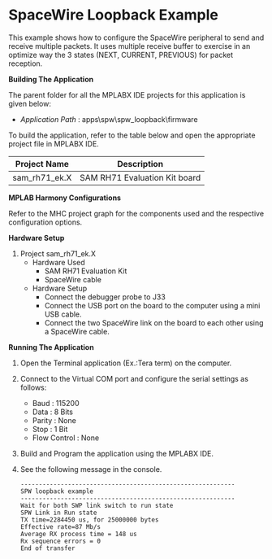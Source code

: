 # SpaceWire Loopback Example

This example shows how to configure the SpaceWire peripheral to send and receive multiple packets. It uses multiple receive buffer to exercise in an optimize way the 3 states (NEXT, CURRENT, PREVIOUS) for packet reception.

**Building The Application**

The parent folder for all the MPLABX IDE projects for this application is given below:

* *Application Path* : apps\spw\spw_loopback\firmware

To build the application, refer to the table below and open the appropriate project file in MPLABX IDE.

| Project Name  | Description   |
| ------------- |:-------------:|
| sam_rh71_ek.X | SAM RH71 Evaluation Kit board  |

**MPLAB Harmony Configurations**

Refer to the MHC project graph for the components used and the respective configuration options.

**Hardware Setup**

1. Project sam_rh71_ek.X
    * Hardware Used
        * SAM RH71 Evaluation Kit
        * SpaceWire cable
    * Hardware Setup
        * Connect the debugger probe to J33
        * Connect the USB port on the board to the computer using a mini USB cable.
        * Connect the two SpaceWire link on the board to each other using a SpaceWire cable.

**Running The Application**

1. Open the Terminal application (Ex.:Tera term) on the computer.
2. Connect to the Virtual COM port and configure the serial settings as follows:
    * Baud : 115200
    * Data : 8 Bits
    * Parity : None
    * Stop : 1 Bit
    * Flow Control : None
3. Build and Program the application using the MPLABX IDE.
4. See the following message in the console.

    ```console
    -----------------------------------------------------------
    SPW loopback example
    -----------------------------------------------------------
    Wait for both SWP link switch to run state
    SPW Link in Run state
    TX time=2284450 us, for 25000000 bytes
    Effective rate=87 Mb/s
    Average RX process time = 148 us
    Rx sequence errors = 0
    End of transfer
    ```
